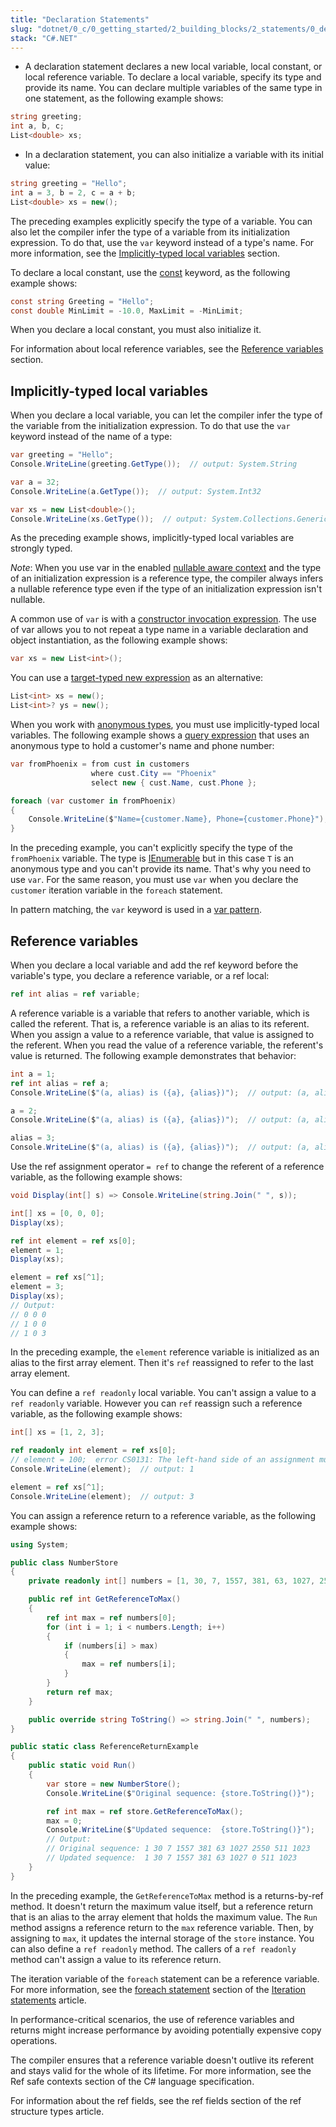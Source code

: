 ```yaml
---
title: "Declaration Statements"
slug: "dotnet/0_c/0_getting_started/2_building_blocks/2_statements/0_declaration"
stack: "C#.NET"
---
```


- A declaration statement declares a new local variable, local constant, or local reference variable. To declare a local variable, specify its type and provide its name. You can declare multiple variables of the same type in one statement, as the following example shows:

```csharp
string greeting;
int a, b, c;
List<double> xs;
```

- In a declaration statement, you can also initialize a variable with its initial value:

```csharp
string greeting = "Hello";
int a = 3, b = 2, c = a + b;
List<double> xs = new();
```

The preceding examples explicitly specify the type of a variable. You can also let the compiler infer the type of a variable from its initialization expression. To do that, use the `var` keyword instead of a type's name. For more information, see the [Implicitly-typed local variables](https://learn.microsoft.com/en-us/dotnet/csharp/language-reference/statements/declarations#implicitly-typed-local-variables) section.

To declare a local constant, use the [const](https://learn.microsoft.com/en-us/dotnet/csharp/language-reference/keywords/const) keyword, as the following example shows:

```csharp
const string Greeting = "Hello";
const double MinLimit = -10.0, MaxLimit = -MinLimit;
```

When you declare a local constant, you must also initialize it.

For information about local reference variables, see the [Reference variables](https://learn.microsoft.com/en-us/dotnet/csharp/language-reference/statements/declarations#reference-variables) section.

## Implicitly-typed local variables

When you declare a local variable, you can let the compiler infer the type of the variable from the initialization expression. To do that use the `var` keyword instead of the name of a type:

```csharp
var greeting = "Hello";
Console.WriteLine(greeting.GetType());  // output: System.String

var a = 32;
Console.WriteLine(a.GetType());  // output: System.Int32

var xs = new List<double>();
Console.WriteLine(xs.GetType());  // output: System.Collections.Generic.List`1[System.Double]
```

As the preceding example shows, implicitly-typed local variables are strongly typed.

_Note_: When you use var in the enabled [nullable aware context](https://learn.microsoft.com/en-us/dotnet/csharp/language-reference/builtin-types/nullable-reference-types) and the type of an initialization expression is a reference type, the compiler always infers a nullable reference type even if the type of an initialization expression isn't nullable.

A common use of `var` is with a [constructor invocation expression](https://learn.microsoft.com/en-us/dotnet/csharp/language-reference/operators/new-operator#constructor-invocation). The use of var allows you to not repeat a type name in a variable declaration and object instantiation, as the following example shows:

```csharp
var xs = new List<int>();
```

You can use a [target-typed new expression](https://learn.microsoft.com/en-us/dotnet/csharp/language-reference/operators/new-operator#target-typed-new) as an alternative:

```csharp
List<int> xs = new();
List<int>? ys = new();
```

When you work with [anonymous types](https://learn.microsoft.com/en-us/dotnet/csharp/fundamentals/types/anonymous-types), you must use implicitly-typed local variables. The following example shows a [query expression](https://learn.microsoft.com/en-us/dotnet/csharp/language-reference/keywords/query-keywords) that uses an anonymous type to hold a customer's name and phone number:

```csharp
var fromPhoenix = from cust in customers
                  where cust.City == "Phoenix"
                  select new { cust.Name, cust.Phone };

foreach (var customer in fromPhoenix)
{
    Console.WriteLine($"Name={customer.Name}, Phone={customer.Phone}");
}
```

In the preceding example, you can't explicitly specify the type of the `fromPhoenix` variable. The type is [IEnumerable<T>](https://learn.microsoft.com/en-us/dotnet/api/system.collections.generic.ienumerable-1) but in this case `T` is an anonymous type and you can't provide its name. That's why you need to use `var`. For the same reason, you must use `var` when you declare the `customer` iteration variable in the `foreach` statement.

In pattern matching, the `var` keyword is used in a [var pattern](https://learn.microsoft.com/en-us/dotnet/csharp/language-reference/operators/patterns#var-pattern).

## Reference variables

When you declare a local variable and add the ref keyword before the variable's type, you declare a reference variable, or a ref local:

```csharp
ref int alias = ref variable;
```

A reference variable is a variable that refers to another variable, which is called the referent. That is, a reference variable is an alias to its referent. When you assign a value to a reference variable, that value is assigned to the referent. When you read the value of a reference variable, the referent's value is returned. The following example demonstrates that behavior:

```csharp
int a = 1;
ref int alias = ref a;
Console.WriteLine($"(a, alias) is ({a}, {alias})");  // output: (a, alias) is (1, 1)

a = 2;
Console.WriteLine($"(a, alias) is ({a}, {alias})");  // output: (a, alias) is (2, 2)

alias = 3;
Console.WriteLine($"(a, alias) is ({a}, {alias})");  // output: (a, alias) is (3, 3)
```

Use the ref assignment operator `= ref` to change the referent of a reference variable, as the following example shows:

```csharp
void Display(int[] s) => Console.WriteLine(string.Join(" ", s));

int[] xs = [0, 0, 0];
Display(xs);

ref int element = ref xs[0];
element = 1;
Display(xs);

element = ref xs[^1];
element = 3;
Display(xs);
// Output:
// 0 0 0
// 1 0 0
// 1 0 3
```

In the preceding example, the `element` reference variable is initialized as an alias to the first array element. Then it's `ref` reassigned to refer to the last array element.

You can define a `ref readonly` local variable. You can't assign a value to a `ref readonly` variable. However you can `ref` reassign such a reference variable, as the following example shows:

```csharp
int[] xs = [1, 2, 3];

ref readonly int element = ref xs[0];
// element = 100;  error CS0131: The left-hand side of an assignment must be a variable, property or indexer
Console.WriteLine(element);  // output: 1

element = ref xs[^1];
Console.WriteLine(element);  // output: 3
```

You can assign a reference return to a reference variable, as the following example shows:

```csharp
using System;

public class NumberStore
{
    private readonly int[] numbers = [1, 30, 7, 1557, 381, 63, 1027, 2550, 511, 1023];

    public ref int GetReferenceToMax()
    {
        ref int max = ref numbers[0];
        for (int i = 1; i < numbers.Length; i++)
        {
            if (numbers[i] > max)
            {
                max = ref numbers[i];
            }
        }
        return ref max;
    }

    public override string ToString() => string.Join(" ", numbers);
}

public static class ReferenceReturnExample
{
    public static void Run()
    {
        var store = new NumberStore();
        Console.WriteLine($"Original sequence: {store.ToString()}");

        ref int max = ref store.GetReferenceToMax();
        max = 0;
        Console.WriteLine($"Updated sequence:  {store.ToString()}");
        // Output:
        // Original sequence: 1 30 7 1557 381 63 1027 2550 511 1023
        // Updated sequence:  1 30 7 1557 381 63 1027 0 511 1023
    }
}
```

In the preceding example, the `GetReferenceToMax` method is a returns-by-ref method. It doesn't return the maximum value itself, but a reference return that is an alias to the array element that holds the maximum value. The `Run` method assigns a reference return to the `max` reference variable. Then, by assigning to `max`, it updates the internal storage of the `store` instance. You can also define a `ref readonly` method. The callers of a `ref readonly` method can't assign a value to its reference return.

The iteration variable of the `foreach` statement can be a reference variable. For more information, see the [foreach statement](https://learn.microsoft.com/en-us/dotnet/csharp/language-reference/statements/iteration-statements#the-foreach-statement) section of the [Iteration statements](https://learn.microsoft.com/en-us/dotnet/csharp/language-reference/statements/iteration-statements) article.

In performance-critical scenarios, the use of reference variables and returns might increase performance by avoiding potentially expensive copy operations.

The compiler ensures that a reference variable doesn't outlive its referent and stays valid for the whole of its lifetime. For more information, see the Ref safe contexts section of the C# language specification.

For information about the ref fields, see the ref fields section of the ref structure types article.
